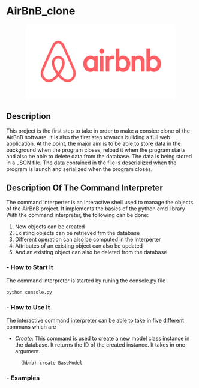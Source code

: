 # AirBnB_clone
<p align="center">
<img width="400" height="200" alt="AirBnB_clone Image" src="https://github.com/Ddilibe/AirBnB_clone/blob/ad07e6d9a59ceeec98f22e01c379c48200243bf6/download%20(1).png">
</p>

## Description
This project is the first step to take in order to make a consice clone of the AirBnB software. 
It is also the first step towards building a full web application. 
At the point, the major aim is to be able to store data in the background when the program closes, reload it when the program starts and also be able to delete data from the database.
The data is being stored in a JSON file. 
The data contained in the file is deserialized when the program is launch and serialized when the program closes.

## Description Of The Command Interpreter
The command interperter is an interactive shell used to manage the objects of the AirBnB project. It implements the basics of the python cmd library
With the command interpreter, the following can be done:<br/>
1. New objects can be created
2. Existing objects can be retrieved frm the database
3. Different operation can also be computed in the interperter
4. Attributes of an existing object can also be updated
5. And an existing object can also be deleted from the database

### - **How to Start It**

The command interpreter is started by runing the console.py file

	python console.py


### - **How to Use It**

The interactive command interpreter can be able to take in five different commans which are

- _Create_: This command is used to create a new model class instance in the database. It returns the ID of the created instance. It takes in one argument.

		(hbnb) create BaseModel


### - **Examples**
